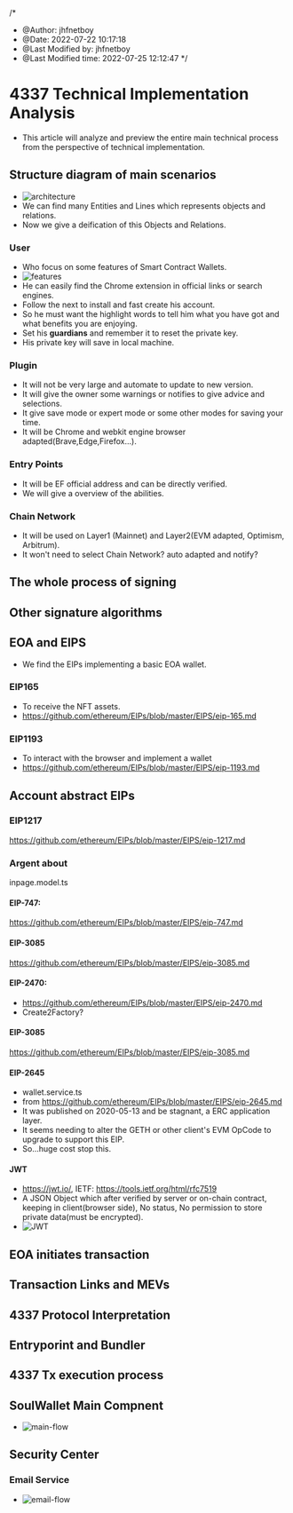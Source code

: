 /*
 * @Author: jhfnetboy 
 * @Date: 2022-07-22 10:17:18 
 * @Last Modified by: jhfnetboy
 * @Last Modified time: 2022-07-25 12:12:47
 */
  
# 4337 Technical Implementation Analysis
+ This article will analyze and preview the entire main technical process from the perspective of technical implementation.
## Structure diagram of main scenarios
+ ![architecture](4337-product-architecture.drawio.png)
+ We can find many Entities and Lines which represents objects and relations.
+ Now we give a deification of this Objects and Relations.
### User
+ Who focus on some features of Smart Contract Wallets.
+ ![features](feats.png)
+ He can easily find the Chrome extension in official links or search engines.
+ Follow the next to install and fast create his account.
+ So he must want the highlight words to tell him what you have got and what benefits you are enjoying.
+ Set his **guardians** and remember it to reset the private key.
+ His private key will save in local machine.
### Plugin
+ It will not be very large and automate to update to new version.
+ It will give the owner some warnings or notifies to give advice and selections.
+ It give save mode or expert mode or some other modes for saving your time.
+ It will be Chrome and webkit engine browser adapted(Brave,Edge,Firefox...).
### Entry Points
+ It will be EF official address and can be directly verified.
+ We will give a overview of the abilities.
### Chain Network
+ It will be used on Layer1 (Mainnet) and Layer2(EVM adapted, Optimism, Arbitrum).
+ It won't need to select Chain Network? auto adapted and notify?

## The whole process of signing
## Other signature algorithms
## EOA and EIPS
+ We find the EIPs implementing a basic EOA wallet.
### EIP165
+ To receive the NFT assets.
+ https://github.com/ethereum/EIPs/blob/master/EIPS/eip-165.md
### EIP1193
+ To interact with the browser and implement a wallet
+ https://github.com/ethereum/EIPs/blob/master/EIPS/eip-1193.md
## Account abstract EIPs
### EIP1217
https://github.com/ethereum/EIPs/blob/master/EIPS/eip-1217.md
### Argent about
inpage.model.ts

#### EIP-747:

https://github.com/ethereum/EIPs/blob/master/EIPS/eip-747.md

#### EIP-3085

https://github.com/ethereum/EIPs/blob/master/EIPS/eip-3085.md

#### EIP-2470:

+ https://github.com/ethereum/EIPs/blob/master/EIPS/eip-2470.md
+ Create2Factory?

#### EIP-3085

https://github.com/ethereum/EIPs/blob/master/EIPS/eip-3085.md

#### EIP-2645
+ wallet.service.ts
+ from https://github.com/ethereum/EIPs/blob/master/EIPS/eip-2645.md
+ It was published on 2020-05-13 and be stagnant, a ERC application layer.
+ It seems needing to alter the GETH or other client's EVM OpCode to upgrade to support this EIP.
+ So...huge cost stop this.

#### JWT
+ https://jwt.io/, IETF: https://tools.ietf.org/html/rfc7519
+ A JSON Object which after verified by server or on-chain contract, keeping in client(browser side), No status, No permission to store private data(must be encrypted).
+ ![JWT](jwt.png)
## EOA initiates transaction
## Transaction Links and MEVs
## 4337 Protocol Interpretation
## Entryporint and Bundler
## 4337 Tx execution process

## SoulWallet Main Compnent
+ ![main-flow](main-flow2.png)
## Security Center
### Email Service
+ ![email-flow](email-flow.png)